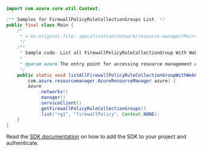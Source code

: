 ```java
import com.azure.core.util.Context;

/** Samples for FirewallPolicyRuleCollectionGroups List. */
public final class Main {
    /*
     * x-ms-original-file: specification/network/resource-manager/Microsoft.Network/stable/2021-05-01/examples/FirewallPolicyRuleCollectionGroupWithWebCategoriesList.json
     */
    /**
     * Sample code: List all FirewallPolicyRuleCollectionGroup With Web Categories.
     *
     * @param azure The entry point for accessing resource management APIs in Azure.
     */
    public static void listAllFirewallPolicyRuleCollectionGroupWithWebCategories(
        com.azure.resourcemanager.AzureResourceManager azure) {
        azure
            .networks()
            .manager()
            .serviceClient()
            .getFirewallPolicyRuleCollectionGroups()
            .list("rg1", "firewallPolicy", Context.NONE);
    }
}
```

Read the [SDK documentation](https://github.com/Azure/azure-sdk-for-java/blob/azure-resourcemanager_2.15.0/sdk/resourcemanager/azure-resourcemanager/README.md) on how to add the SDK to your project and authenticate.

